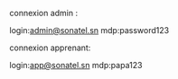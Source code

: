 connexion  admin :

login:admin@sonatel.sn
mdp:password123


 connexion apprenant:

 
 login:app@sonatel.sn
 mdp:papa123
